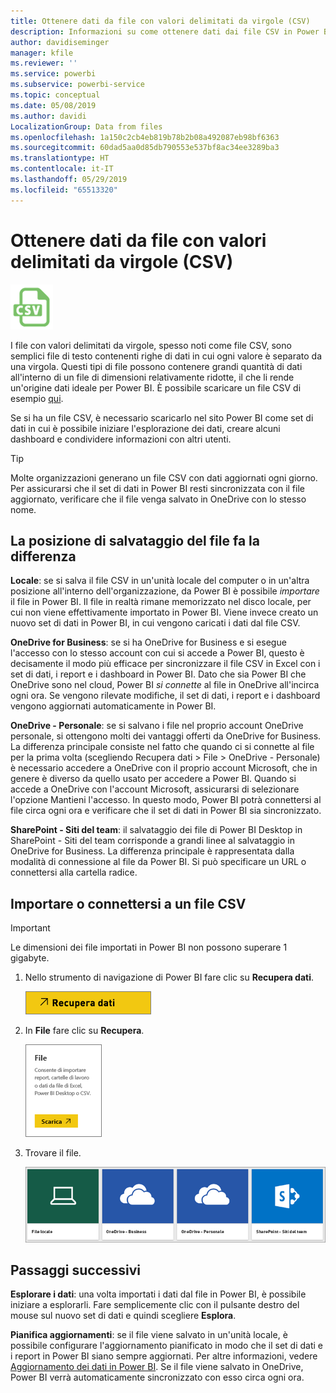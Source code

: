```yaml
---
title: Ottenere dati da file con valori delimitati da virgole (CSV)
description: Informazioni su come ottenere dati dai file CSV in Power BI
author: davidiseminger
manager: kfile
ms.reviewer: ''
ms.service: powerbi
ms.subservice: powerbi-service
ms.topic: conceptual
ms.date: 05/08/2019
ms.author: davidi
LocalizationGroup: Data from files
ms.openlocfilehash: 1a150c2cb4eb819b78b2b08a492087eb98bf6363
ms.sourcegitcommit: 60dad5aa0d85db790553e537bf8ac34ee3289ba3
ms.translationtype: HT
ms.contentlocale: it-IT
ms.lasthandoff: 05/29/2019
ms.locfileid: "65513320"
---
```

# <a name="get-data-from-comma-separated-value-csv-files"></a>Ottenere dati da file con valori delimitati da virgole (CSV)
![](media/service-comma-separated-value-files/csv_icon.png)

I file con valori delimitati da virgole, spesso noti come file CSV, sono semplici file di testo contenenti righe di dati in cui ogni valore è separato da una virgola. Questi tipi di file possono contenere grandi quantità di dati all'interno di un file di dimensioni relativamente ridotte, il che li rende un'origine dati ideale per Power BI. È possibile scaricare un file CSV di esempio [qui](http://go.microsoft.com/fwlink/?LinkID=619356).

Se si ha un file CSV, è necessario scaricarlo nel sito Power BI come set di dati in cui è possibile iniziare l'esplorazione dei dati, creare alcuni dashboard e condividere informazioni con altri utenti.

>[!TIP]
>Molte organizzazioni generano un file CSV con dati aggiornati ogni giorno. Per assicurarsi che il set di dati in Power BI resti sincronizzata con il file aggiornato, verificare che il file venga salvato in OneDrive con lo stesso nome.

## <a name="where-your-file-is-saved-makes-a-difference"></a>La posizione di salvataggio del file fa la differenza
**Locale**: se si salva il file CSV in un'unità locale del computer o in un'altra posizione all'interno dell'organizzazione, da Power BI è possibile *importare* il file in Power BI. Il file in realtà rimane memorizzato nel disco locale, per cui non viene effettivamente importato in Power BI. Viene invece creato un nuovo set di dati in Power BI, in cui vengono caricati i dati dal file CSV.

**OneDrive for Business**: se si ha OneDrive for Business e si esegue l'accesso con lo stesso account con cui si accede a Power BI, questo è decisamente il modo più efficace per sincronizzare il file CSV in Excel con i set di dati, i report e i dashboard in Power BI. Dato che sia Power BI che OneDrive sono nel cloud, Power BI *si connette* al file in OneDrive all'incirca ogni ora. Se vengono rilevate modifiche, il set di dati, i report e i dashboard vengono aggiornati automaticamente in Power BI.

**OneDrive - Personale**: se si salvano i file nel proprio account OneDrive personale, si ottengono molti dei vantaggi offerti da OneDrive for Business. La differenza principale consiste nel fatto che quando ci si connette al file per la prima volta (scegliendo Recupera dati > File > OneDrive - Personale) è necessario accedere a OneDrive con il proprio account Microsoft, che in genere è diverso da quello usato per accedere a Power BI. Quando si accede a OneDrive con l'account Microsoft, assicurarsi di selezionare l'opzione Mantieni l'accesso. In questo modo, Power BI potrà connettersi al file circa ogni ora e verificare che il set di dati in Power BI sia sincronizzato.

**SharePoint - Siti del team**: il salvataggio dei file di Power BI Desktop in SharePoint - Siti del team corrisponde a grandi linee al salvataggio in OneDrive for Business. La differenza principale è rappresentata dalla modalità di connessione al file da Power BI. Si può specificare un URL o connettersi alla cartella radice.

## <a name="import-or-connect-to-a-csv-file"></a>Importare o connettersi a un file CSV
>[!IMPORTANT]
>Le dimensioni dei file importati in Power BI non possono superare 1 gigabyte.

1. Nello strumento di navigazione di Power BI fare clic su **Recupera dati**.
   
   ![](media/service-comma-separated-value-files/csv_get_data_button.png)
2. In **File** fare clic su **Recupera**.
   
   ![](media/service-comma-separated-value-files/csv_files_get.png)
3. Trovare il file.
   
   ![](media/service-comma-separated-value-files/csv_find_your_file.png)

## <a name="next-steps"></a>Passaggi successivi
**Esplorare i dati**: una volta importati i dati dal file in Power BI, è possibile iniziare a esplorarli. Fare semplicemente clic con il pulsante destro del mouse sul nuovo set di dati e quindi scegliere **Esplora**.

**Pianifica aggiornamenti**: se il file viene salvato in un'unità locale, è possibile configurare l'aggiornamento pianificato in modo che il set di dati e i report in Power BI siano sempre aggiornati. Per altre informazioni, vedere [Aggiornamento dei dati in Power BI](refresh-data.md). Se il file viene salvato in OneDrive, Power BI verrà automaticamente sincronizzato con esso circa ogni ora.

